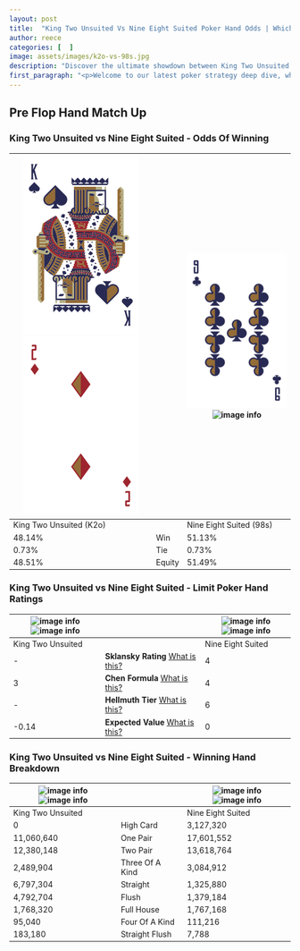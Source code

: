 ```yaml
---
layout: post
title:  "King Two Unsuited Vs Nine Eight Suited Poker Hand Odds | Which Is The Better Hand In Poker? A Complete Guide"
author: reece
categories: [  ]
image: assets/images/k2o-vs-98s.jpg
description: "Discover the ultimate showdown between King Two Unsuited and Nine Eight Suited in poker! Uncover the odds, strategies, and scenarios where one hand triumphs over the other. Get ready to up your poker game with this thrilling analysis."
first_paragraph: "<p>Welcome to our latest poker strategy deep dive, where we're pitting two distinct hands against each other in a high-stakes showdown: King Two Unsuited vs Nine Eight Suited.</p><p>In the dynamic world of poker, every decision counts, and knowing which hand holds the upper hand is key to your success at the table.</p><p>In this article, we'll dissect these two hands, explore the scenarios where one dominates the other, and equip you with the knowledge to make strategic choices that can tip the odds in your favor.</p><p>Get ready to unravel the intriguing dynamics of these poker hands and elevate your game to new heights.</p>"
---
```




[comment]: # (sp0)

## Pre Flop Hand Match Up

<div class="table hand-ratings" markdown="1"> 



### King Two Unsuited vs Nine Eight Suited - Odds Of Winning


    
| ![image info](assets/images/hand1/k.png) ![image info](assets/images/hand1/2o.png) |  | ![image info](assets/images/hand2/9.png) ![image info](assets/images/hand2/8s.png) |
| -------- | -------- | -------- |
| King Two Unsuited (K2o) |  | Nine Eight Suited (98s) |
| 48.14% | Win | 51.13% |
| 0.73% | Tie | 0.73% |
| 48.51% | Equity | 51.49% |




[comment]: # (sp1)



### King Two Unsuited vs Nine Eight Suited - Limit Poker Hand Ratings


    
| ![image info](https://www.riverpairs.com/assets/images/hand1/k.png) ![image info](https://www.riverpairs.com/assets/images/hand1/2o.png) |  | ![image info](https://www.riverpairs.com/assets/images/hand2/9.png) ![image info](https://www.riverpairs.com/assets/images/hand2/8s.png) |
| -------- | -------- | -------- |
| King Two Unsuited |  | Nine Eight Suited |
| - | **Sklansky Rating** [What is this?](/sklansky-rating-explained) | 4 |
| 3 | **Chen Formula** [What is this?](/chen-formula-explained) | 4 |
| - | **Hellmuth Tier** [What is this?](/Hellmuth-tier-explained) | 6 |
| -0.14 | **Expected Value** [What is this?](/expected-value-explained) | 0 |




[comment]: # (sp2)



### King Two Unsuited vs Nine Eight Suited - Winning Hand Breakdown


    
| ![image info](https://www.riverpairs.com/assets/images/hand1/k.png) ![image info](https://www.riverpairs.com/assets/images/hand1/2o.png) |  | ![image info](https://www.riverpairs.com/assets/images/hand2/9.png) ![image info](https://www.riverpairs.com/assets/images/hand2/8s.png) |
| -------- | -------- | -------- |
| King Two Unsuited |  | Nine Eight Suited |
| 0 | High Card | 3,127,320 |
| 11,060,640 | One Pair | 17,601,552 |
| 12,380,148 | Two Pair | 13,618,764 |
| 2,489,904 | Three Of A Kind | 3,084,912 |
| 6,797,304 | Straight | 1,325,880 |
| 4,792,704 | Flush | 1,379,184 |
| 1,768,320 | Full House | 1,767,168 |
| 95,040 | Four Of A Kind | 111,216 |
| 183,180 | Straight Flush | 7,788 |




[comment]: # (sp3)



</div>

[comment]: # (sp4)



[comment]: # (sp5)

